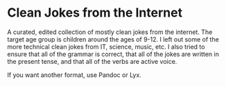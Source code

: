 # Clean Jokes from the Internet
A curated, edited collection of mostly clean jokes from the internet. The target age group is children around the ages of 9-12. I left out some of the more technical clean jokes from IT, science, music, etc. I also tried to ensure that all of the grammar is correct, that all of the jokes are written in the present tense, and that all of the verbs are active voice.

If you want another format, use Pandoc or Lyx.
